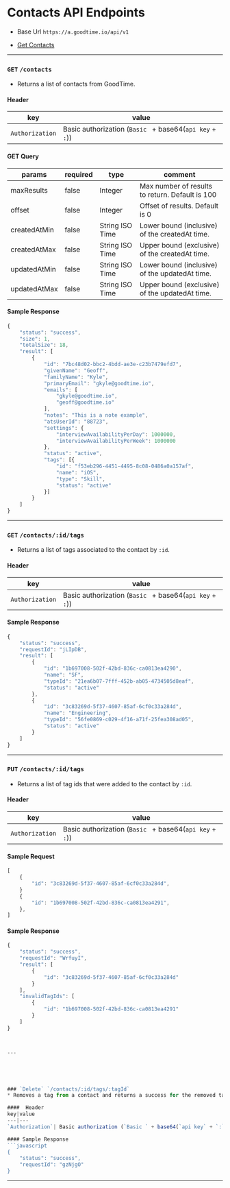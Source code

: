 # Contacts API Endpoints
* Base Url `https://a.goodtime.io/api/v1`

* [Get Contacts](#get-contacts)


---


### `GET` `/contacts`
* Returns a list of contacts from GoodTime.

####  Header
key|value
---|---
`Authorization`| Basic authorization (`Basic ` + base64(`api key` + `:`))

#### GET Query
params | required | type | comment
---|---|---|---
maxResults | false | Integer | Max number of results to return. Default is 100
offset | false | Integer | Offset of results. Default is 0
createdAtMin | false | String ISO Time | Lower bound (inclusive) of the createdAt time.
createdAtMax | false | String ISO Time | Upper bound (exclusive) of the createdAt time.
updatedAtMin | false | String ISO Time | Lower bound (inclusive) of the updatedAt time.
updatedAtMax | false | String ISO Time | Upper bound (exclusive) of the updatedAt time.

#### Sample Response
```javascript
{
    "status": "success",
    "size": 1,
    "totalSize": 18,
    "result": [
        {
            "id": "7bc48d02-bbc2-4bdd-ae3e-c23b7479efd7",
            "givenName": "Geoff",
            "familyName": "Kyle",
            "primaryEmail": "gkyle@goodtime.io",
            "emails": [
                "gkyle@goodtime.io",
                "geoff@goodtime.io"
            ],
            "notes": "This is a note example",
            "atsUserId": "88723",
            "settings": {
                "interviewAvailabilityPerDay": 1000000,
                "interviewAvailabilityPerWeek": 1000000
            },
            "status": "active",
            "tags": [{
                "id": "f53eb296-4451-4495-8c08-0486a0a157af",
                "name": "iOS",
                "type": "Skill",
                "status": "active"
            }]
        }
    ]
}
```



---




### `GET` `/contacts/:id/tags`
* Returns a list of tags associated to the contact by `:id`.

####  Header
key|value
---|---
`Authorization`| Basic authorization (`Basic ` + base64(`api key` + `:`))

#### Sample Response
```javascript
{
    "status": "success",
    "requestId": "jLIpDB",
    "result": [
        {
            "id": "1b697008-502f-42bd-836c-ca0813ea4290",
            "name": "SF",
            "typeId": "21ea6b07-7fff-452b-ab05-4734505d8eaf",
            "status": "active"
        },
        {
            "id": "3c83269d-5f37-4607-85af-6cf0c33a284d",
            "name": "Engineering",
            "typeId": "56fe0869-c029-4f16-a71f-25fea308ad05",
            "status": "active"
        }
    ]
}
```



---




### `PUT` `/contacts/:id/tags`
* Returns a list of tag ids that were added to the contact by `:id`.

####  Header
key|value
---|---
`Authorization`| Basic authorization (`Basic ` + base64(`api key` + `:`))

#### Sample Request
```javascript
[
    {
        "id": "3c83269d-5f37-4607-85af-6cf0c33a284d",
    }
    {
        "id": "1b697008-502f-42bd-836c-ca0813ea4291",
    },
]
```

#### Sample Response
```javascript
{
    "status": "success",
    "requestId": "WrfuyI",
    "result": [
        {
            "id": "3c83269d-5f37-4607-85af-6cf0c33a284d"
        }
    ],
    "invalidTagIds": [
        {
            "id": "1b697008-502f-42bd-836c-ca0813ea4291"
        }
    ]
}



---





### `Delete` `/contacts/:id/tags/:tagId`
* Removes a tag from a contact and returns a success for the removed tag 

####  Header
key|value
---|---
`Authorization`| Basic authorization (`Basic ` + base64(`api key` + `:`))

#### Sample Response
```javascript
{
    "status": "success",
    "requestId": "gzNjgO"
}
```



---